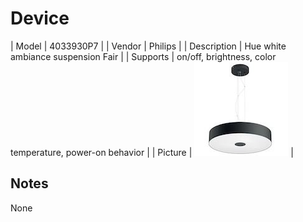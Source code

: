 
# Device

| Model | 4033930P7  |
| Vendor  | Philips  |
| Description | Hue white ambiance suspension Fair |
| Supports | on/off, brightness, color temperature, power-on behavior |
| Picture | ![../images/devices/4033930P7.jpg](../images/devices/4033930P7.jpg) |

## Notes

None
